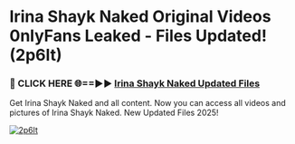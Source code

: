 # Irina Shayk Naked Original Videos 0nlyFans Leaked - Files Updated! (2p6lt)

<h3>🔴 CLICK HERE 🌐==►► <a href="https://tinyurl.com/up5wt9bj" rel="nofollow">Irina Shayk Naked Updated Files</a></h3>

Get Irina Shayk Naked and all content. Now you can access all videos and pictures of Irina Shayk Naked. New Updated Files 2025!

[![2p6lt](https://i.imgur.com/ABiUzMV.gif)](https://tinyurl.com/up5wt9bj)
